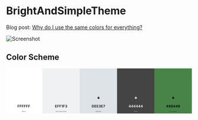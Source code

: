# BrightAndSimpleTheme

Blog post: [Why do I use the same colors for everything?](https://blog.jread.com/posts/why-do-i-use-dee3e7/)

![Screenshot](screenshot.png)

## Color Scheme

![Color Scheme](colors.png)
